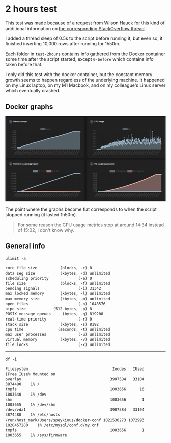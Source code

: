 # 2 hours test

This test was made because of a request from Wilson Hauck for this kind of additional information on [the corresponding StackOverflow thread](https://stackoverflow.com/q/78523958/14266625).

I added a thread sleep of 0.5s to the script before running it, but even so, it finished inserting 10,000 rows after running for 1h50m.

Each folder in `test-2hours` contains info gathered from the Docker container some time after the script started, except `0-before` which contains info taken before that.

I only did this test with the docker container, but the constant memory growth seems to happen regardless of the underlying machine. It happened on my Linux laptop, on my M1 Macbook, and on my colleague's Linux server which eventually crashed.

## Docker graphs

![Docker graphs](./docker-graphs-for-test.png)

The point where the graphs become flat corresponds to when the script stopped running (it lasted 1h50m).

> For some reason the CPU usage metrics stop at around 14:34 instead of 15:02, I don't know why.

## General info

`ulimit -a`

```
core file size          (blocks, -c) 0
data seg size           (kbytes, -d) unlimited
scheduling priority             (-e) 0
file size               (blocks, -f) unlimited
pending signals                 (-i) 31342
max locked memory       (kbytes, -l) unlimited
max memory size         (kbytes, -m) unlimited
open files                      (-n) 1048576
pipe size            (512 bytes, -p) 8
POSIX message queues     (bytes, -q) 819200
real-time priority              (-r) 0
stack size              (kbytes, -s) 8192
cpu time               (seconds, -t) unlimited
max user processes              (-u) unlimited
virtual memory          (kbytes, -v) unlimited
file locks                      (-x) unlimited
```

***

`df -i`

```
Filesystem                                     Inodes   IUsed      IFree IUse% Mounted on
overlay                                       3907584   33104    3874480    1% /
tmpfs                                         1003656      16    1003640    1% /dev
shm                                           1003656       1    1003655    1% /dev/shm
/dev/vda1                                     3907584   33104    3874480    1% /etc/hosts
/run/host_mark/Users/speykious/docker-conf 1021530273 1072993 1020457280    1% /etc/mysql/conf.d/my.cnf
tmpfs                                         1003656       1    1003655    1% /sys/firmware
```
